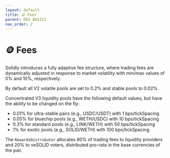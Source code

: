 ```yaml
---
layout: default
title: 🪙 Fees
parent: DEX BASICS
nav_order: 2
---
```


# 🪙 Fees

Solidly introduces a fully adaptive fee structure, where trading fees are dynamically adjusted in response to market volatility with min/max values of 0% and 10%, respectively.

By default all V2 volatile pools are set to 0.2% and stable pools to 0.02%.

Concentrated V3 liquidity pools have the following default values, but have the ability to be changed on the fly:

* 0.01% for ultra-stable pairs (e.g., USDC/USDT) with 1 bps/tickSpacing
* 0.05% for bluechip pools (e.g., WETH/USDC) with 10 bps/tickSpacing
* 0.3% for standard pools (e.g., LINK/WETH) with 50 bps/tickSpacing
* 1% for exotic pools (e.g., SOLID/WETH) with 100 bps/tickSpacing.

The `RewardsDistributor` allocates 80% of trading fees to liquidity providers and 20% to veSOLID voters, distributed pro-rata in the base currencies of the pair.
